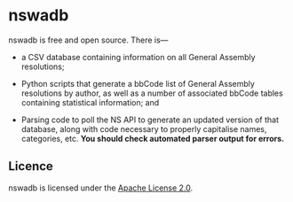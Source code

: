 # nswadb #

nswadb is free and open source. There is—

* a CSV database containing information on all General Assembly resolutions;

* Python scripts that generate a bbCode list of General Assembly 
  resolutions by author, as well as a number of associated bbCode tables 
  containing statistical information; and

* Parsing code to poll the NS API to generate an updated version of that database, along with code necessary to properly
  capitalise names, categories, etc. **You should check automated parser output for errors.**

## Licence ##

nswadb is licensed under the [Apache License 2.0](http://www.apache.org/licenses/LICENSE-2.0).
